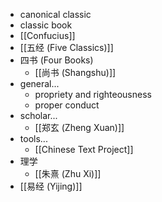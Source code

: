- canonical classic
- classic book
- [[Confucius]]
- [[五经 (Five Classics)]]
- 四书 (Four Books)
    - [[尚书 (Shangshu)]]
- general...
    - propriety and righteousness
    - proper conduct
- scholar...
    - [[郑玄 (Zheng Xuan)]]
- tools...
    - [[Chinese Text Project]]
- 理学
    - [[朱熹 (Zhu Xi)]]
- [[易经 (Yijing)]]
